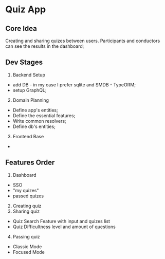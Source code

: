 # Quiz App 
## Core Idea
Creating and sharing quizes between users. Participants and conductors can see the results in the dashboard;
## Dev Stages
1) Backend Setup
- add DB - in my case I prefer sqlite and SMDB - TypeORM;
- setup GraphQL;
2) Domain Planning
- Define app's entities;
- Define the essential features;
- Write common resolvers;
- Define db's entities;
3) Frontend Base
- 

## Features Order
1) Dashboard
- SSO
- "my quizes"
- passed quizes
2) Creating quiz
3) Sharing quiz
- Quiz Search Feature with input and quizes list
- Quiz Difficultness level and amount of questions
4) Passing quiz
- Classic Mode
- Focused Mode